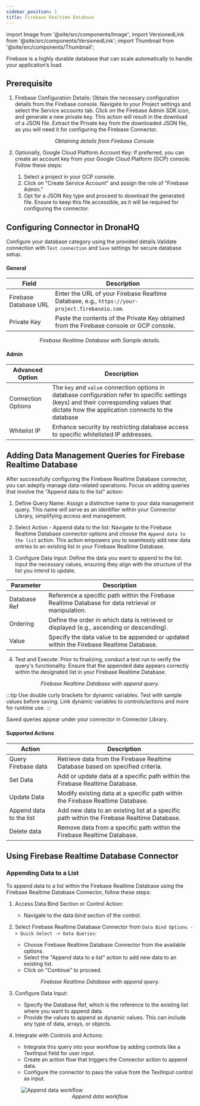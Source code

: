 ```yaml
---
sidebar_position: 1
title: Firebase Realtime Database
---
```


import Image from '@site/src/components/Image';
import VersionedLink from '@site/src/components/VersionedLink';
import Thumbnail from '@site/src/components/Thumbnail';


Firebase is a highly durable database that can scale automatically to handle your application’s load.

## Prerequisite


1. Firebase Configuration Details:
   Obtain the necessary configuration details from the Firebase console. Navigate to your Project settings and select the Service accounts tab. Click on the Firebase Admin SDK icon, and generate a new private key. This action will result in the download of a JSON file. Extract the Private key from the downloaded JSON file, as you will need it for configuring the Firebase Connector.

    <figure>
       <Thumbnail src="/img/reference/connectors/fire-userAuth/sdk.jpeg" alt="Obtaining details from Firebase Console" />
       <figcaption align = "center"><i>Obtaining details from Firebase Console</i></figcaption>
    </figure>

2. Optionally, Google Cloud Platform Account Key:
   If preferred, you can create an account key from your Google Cloud Platform (GCP) console. Follow these steps:
   1. Select a project in your GCP console.
   2. Click on "Create Service Account" and assign the role of "Firebase Admin."
   3. Opt for a JSON Key type and proceed to download the generated file. Ensure to keep this file accessible, as it will be required for configuring the connector.


## Configuring Connector in DronaHQ

Configure your database category using the provided details.Validate connection with `Test connection` and `Save` settings for secure database setup.

#### General

| Field               | Description                                                                                   |
|---------------------|-----------------------------------------------------------------------------------------------|
| Firebase Database URL | Enter the URL of your Firebase Realtime Database, e.g., `https://your-project.firebaseio.com`. |
| Private Key         | Paste the contents of the Private Key obtained from the Firebase console or GCP console.    |

  <figure>
       <Thumbnail src="/img/reference/connectors/firebase/details.jpeg" alt="Firebase Realtime Database with Sample details." />
       <figcaption align = "center"><i>Firebase Realtime Database with Sample details.</i></figcaption>
 </figure>


#### Admin

| Advanced Option   | Description    |
|--------------------|---------------------|
| Connection Options | The `key` and `value` connection options in database configuration refer to specific settings (keys) and their corresponding values that dictate how the application connects to the database |
| <VersionedLink to = "../../datasource-concepts/whitelisting_dronahq_ip"> Whitelist IP                 </VersionedLink>            | Enhance security by restricting database access to specific whitelisted IP addresses.     |

## Adding Data Management Queries for Firebase Realtime Database

After successfully configuring the Firebase Realtime Database connector, you can adeptly manage data-related operations. Focus on adding queries that involve the "Append data to the list" action:

1. Define Query Name: Assign a distinctive name to your data management query. This name will serve as an identifier within your Connector Library, simplifying access and management.

2. Select Action - Append data to the list: Navigate to the Firebase Realtime Database connector options and choose the `Append data to the list` action. This action empowers you to seamlessly add new data entries to an existing list in your Firebase Realtime Database.

3. Configure Data Input: Define the data you want to append to the list. Input the necessary values, ensuring they align with the structure of the list you intend to update.



| Parameter             | Description                                                                                                        |
|-----------------------|--------------------------------------------------------------------------------------------------------------------|
| Database Ref          | Reference a specific path within the Firebase Realtime Database for data retrieval or manipulation.              |
| Ordering              | Define the order in which data is retrieved or displayed (e.g., ascending or descending).                        |
| Value                 | Specify the data value to be appended or updated within the Firebase Realtime Database.                          |



4. Test and Execute: Prior to finalizing, conduct a test run to verify the query's functionality. Ensure that the appended data appears correctly within the designated list in your Firebase Realtime Database.


 <figure>
       <Thumbnail src="/img/reference/connectors/firebase/append.jpeg" alt="Firebase Realtime Database with append query." />
       <figcaption align = "center"><i>Firebase Realtime Database with append query.</i></figcaption>
 </figure>

:::tip
Use double curly brackets for dynamic variables. Test with sample values before saving. Link dynamic variables to controls/actions and more for runtime use. 
:::

Saved queries appear under your connector in Connector Library.

#### Supported Actions 

| Action                     | Description                                                                                      |
|----------------------------|--------------------------------------------------------------------------------------------------|
| Query Firebase data        | Retrieve data from the Firebase Realtime Database based on specified criteria.                  |
| Set Data                   | Add or update data at a specific path within the Firebase Realtime Database.                     |
| Update Data                | Modify existing data at a specific path within the Firebase Realtime Database.                    |
| Append data to the list    | Add new data to an existing list at a specific path within the Firebase Realtime Database.        |
| Delete data                | Remove data from a specific path within the Firebase Realtime Database.                            |


## Using Firebase Realtime Database Connector

### Appending Data to a List

To append data to a list within the Firebase Realtime Database using the Firebase Realtime Database Connector, follow these steps:

1. Access Data Bind Section or Control Action:
   - Navigate to the data bind section of the control.

2. Select Firebase Realtime Database Connector from `Data Bind Options -> Quick Select -> Data Queries`:
   - Choose Firebase Realtime Database Connector from the available options.
   - Select the "Append data to a list" action to add new data to an existing list.
   - Click on "Continue" to proceed.

 <figure>
       <Thumbnail src="/img/reference/connectors/firebase/append.jpeg" alt="Firebase Realtime Database with append query." />
       <figcaption align = "center"><i>Firebase Realtime Database with append query.</i></figcaption>
 </figure>

3. Configure Data Input:
   - Specify the Database Ref, which is the reference to the existing list where you want to append data.
   - Provide the values to append as dynamic values. This can include any type of data, arrays, or objects.

4. Integrate with Controls and Actions:
   - Integrate this query into your workflow by adding controls like a TextInput field for user input.
   - Create an action flow that triggers the Connector action to append data.
   - Configure the connector to pass the value from the TextInput control as input.

<figure>
  <img src="/img/reference/connectors/firebase/append-data-workflow.jpeg" alt="Append data workflow" />
  <figcaption align="center"><i>Append data workflow</i></figcaption>
</figure>
